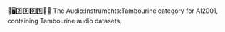 🧠️🖥️2️⃣️0️⃣️0️⃣️1️⃣️🎼️🎶️ The Audio:Instruments:Tambourine category for AI2001, containing Tambourine audio datasets.
